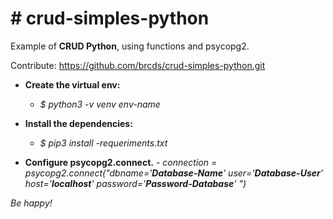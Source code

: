 # # crud-simples-python

Example of **CRUD Python**, using functions and psycopg2.

Contribute: https://github.com/brcds/crud-simples-python.git

  
* **Create the virtual env:**
	- *$ python3 -v venv env-name*
	
* **Install the dependencies:**
	- *$ pip3 install -requeriments.txt*
  
*	**Configure psycopg2.connect.**
	    - *connection = psycopg2.connect("dbname='**Database-Name**' user='**Database-User**' host='**localhost**' password='**Password-Database**' ")*
			
*Be happy!*
